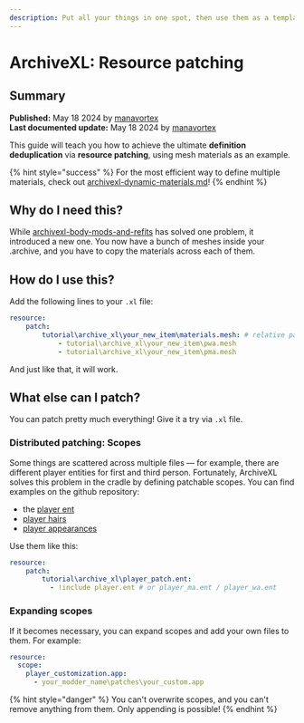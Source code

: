 ```yaml
---
description: Put all your things in one spot, then use them as a template
---
```


# ArchiveXL: Resource patching

## Summary

**Published:** May 18 2024 by [manavortex](https://app.gitbook.com/u/NfZBoxGegfUqB33J9HXuCs6PVaC3 "mention")\
**Last documented update:** May 18 2024 by [manavortex](https://app.gitbook.com/u/NfZBoxGegfUqB33J9HXuCs6PVaC3 "mention")

This guide will teach you how to achieve the ultimate **definition deduplication** via **resource patching**, using mesh materials as an example.&#x20;

{% hint style="success" %}
For the most efficient way to define multiple materials, check out [archivexl-dynamic-materials.md](../../modding-guides/textures-and-luts/archivexl-dynamic-materials.md "mention")!
{% endhint %}

## Why do I need this?

While [archivexl-body-mods-and-refits](archivexl-body-mods-and-refits/ "mention") has solved one problem, it introduced a new one. You now have a bunch of meshes inside your .archive, and you have to copy the materials across each of them.

## How do I use this?

Add the following lines to your `.xl` file:

```yaml
resource:
    patch:        
        tutorial\archive_xl\your_new_item\materials.mesh: # relative path to your material mesh
            - tutorial\archive_xl\your_new_item\pwa.mesh
            - tutorial\archive_xl\your_new_item\pma.mesh
```

And just like that, it will work.

## What else can I patch?

You can patch pretty much everything! Give it a try via `.xl` file.&#x20;

### Distributed patching: Scopes

Some things are scattered across multiple files — for example, there are different player entities for first and third person. Fortunately, ArchiveXL solves this problem in the cradle by defining patchable scopes. You can find examples on the github repository:

* the [player ent](https://github.com/psiberx/cp2077-archive-xl/blob/a10cc78a42da5b3ad0f6aafe94ca4f546626c122/data/PlayerBaseScope.xl)
* [player hairs](https://github.com/psiberx/cp2077-archive-xl/blob/a10cc78a42da5b3ad0f6aafe94ca4f546626c122/data/PlayerCustomizationHairFix.xl)
* [player appearances](https://github.com/psiberx/cp2077-archive-xl/blob/a10cc78a42da5b3ad0f6aafe94ca4f546626c122/data/PlayerCustomizationScope.xl)

Use them like this:

```yaml
resource:
    patch:
        tutorial\archive_xl\player_patch.ent:
          - !include player.ent # or player_ma.ent / player_wa.ent
```

### Expanding scopes

If it becomes necessary, you can expand scopes and add your own files to them. For example:

```yaml
resource:
  scope:
    player_customization.app:
      - your_modder_name\patches\your_custom.app
```

{% hint style="danger" %}
You can't overwrite scopes, and you can't remove anything from them. Only appending is possible!
{% endhint %}
